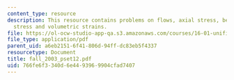```yaml
---
content_type: resource
description: This resource contains problems on flows, axial stress, bending moments,
  stress and volumetric strains.
file: https://ol-ocw-studio-app-qa.s3.amazonaws.com/courses/16-01-unified-engineering-i-ii-iii-iv-fall-2005-spring-2006/766fe6f3340d6e4493969904cfad7407_fall_2003_pset12.pdf
file_type: application/pdf
parent_uid: a6eb2151-6f41-806d-94ff-dc83eb5f4337
resourcetype: Document
title: fall_2003_pset12.pdf
uid: 766fe6f3-340d-6e44-9396-9904cfad7407
---
```


